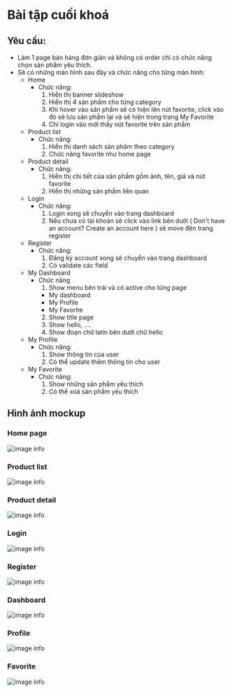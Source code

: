 # Bài tập cuối khoá
## Yêu cầu:
- Làm 1 page bán hàng đơn giản và không có order chỉ có chức năng chọn sản phẩm yêu thích.
- Sẽ có những màn hình sau đây và chức năng cho từng màn hình:
  + Home
    * Chức năng:
      1. Hiển thị banner slideshow
      2. Hiển thị 4 sản phẩm cho từng category
      3. Khi hover vào sản phẩm sẽ có hiện lên nút favorite, click vào đó sẽ lưu sản phẩm lại và sẽ hiện trong trang My Favorite
      4. Chỉ login vào mới thấy nút favorite trên sản phẩm
  + Product list
    * Chức năng:
      1. Hiển thị danh sách sản phâm theo category
      2. Chức năng favorite như home page
  + Product detail
    * Chức năng:
      1. Hiển thị chi tiết của sản phẩm gồm ảnh, tên, giá và nút favorite
      2. Hiển thị những sản phẩm liên quan
  + Login 
    * Chức năng:
      1. Login xong sẽ chuyển vào trang dashboard
      2. Nếu chưa có tài khoản sẽ click vào link bên dưới ( Don't have an account? Create an account here ) sẽ move đên trang register
  + Register
    * Chức năng:
      1. Đăng ký account xong sẽ chuyển vào trang dashboard
      2. Có validate các field
  + My Dashboard
    * Chức năng
      1. Show menu bên trái và có active cho từng page
        - My dashboard
        - My Profile
        - My Favorite
      2. Show title page
      3. Show hello, ....
      4. Show đoạn chữ latin bên dưới chữ hello
  + My Profile
    * Chức năng:
      1. Show thông tin của user
      2. Có thể update thêm thông tin cho user
  + My Favorite
    * Chức năng:
      1. Show những sản phẩm yêu thích
      2. Có thể xoá sản phẩm yêu thích

## Hình ảnh mockup
### Home page
![image info](./img/home-page.jpg)
### Product list
![image info](./img/product-list.jpg)
### Product detail
![image info](./img/product-detail.jpg)
### Login
![image info](./img/login.jpg)
### Register
![image info](./img/register.jpg)
### Dashboard
![image info](./img/dashboard.jpg)
### Profile
![image info](./img/profile.jpg)
### Favorite
![image info](./img/favorite.jpg)
